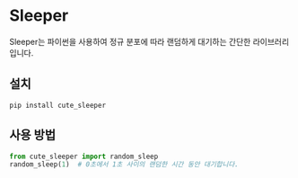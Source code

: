 # Sleeper

Sleeper는 파이썬을 사용하여 정규 분포에 따라 랜덤하게 대기하는 간단한 라이브러리입니다.

## 설치

`pip install cute_sleeper`

## 사용 방법

```python
from cute_sleeper import random_sleep
random_sleep(1)  # 0초에서 1초 사이의 랜덤한 시간 동안 대기합니다.

